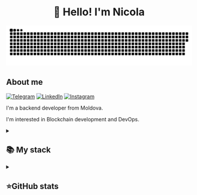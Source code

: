 <h1 align="center">👋 Hello! I'm Nicola </h1>

<p align="center">
 <img width="600" src="assets/github-snake.svg" alt="snake"/>
</p>

## About me
[![Telegram](https://img.shields.io/badge/-Telegram-2CA5E0?style=flat&logo=telegram&logoColor=white)](https://t.me/fuckedupupd)
[![LinkedIn](https://custom-icon-badges.demolab.com/badge/LinkedIn-0A66C2?logo=linkedin-white&logoColor=fff)](https://www.linkedin.com/in/nicolai-petcov-607529293/)
[![Instagram](https://img.shields.io/badge/Instagram-%23E4405F.svg?logo=Instagram&logoColor=white)](https://www.instagram.com/petkovnicolai/)

I'm a backend developer from Moldova.

I'm interested in Blockchain development and DevOps. 

<details align="left">
  <summary><h2><b>📚 My stack</b></h2></summary>
  <p>
    <h3>Langs</h3>
    <img src="https://skillicons.dev/icons?i=ts,cpp,py,java,solidity,html,css,&perline=7" />
    <h3>Frameworks / Tools</h3>
    <img src="https://skillicons.dev/icons?i=linux,githubactions,docker,git,obsidian&perline=7" />
    <h3>Software</h3>
    <img src="https://skillicons.dev/icons?i=visualstudio,idea,pycharm&perline=7" />
    <br>
  </p>
</details>


<details align="left">
  <summary><h2><b>⭐GitHub stats</b></h2></summary>
  <p>
   <img src="https://github-readme-stats.vercel.app/api/top-langs/?username=Nickseen&theme=dracula&layout=compact&hide_border=true&bg_color=00000000" />
   <br>
   <img src="https://github-readme-stats.vercel.app/api?username=Nickseen&count_private=true&show_icons=true&theme=dracula&hide_border=true&bg_color=00000000" />
  </p>
</details>
